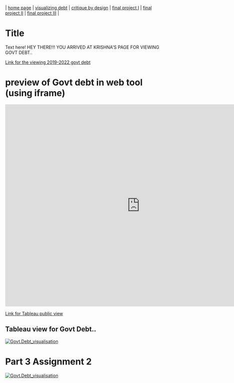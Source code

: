 | [home page](https://kbiswalandrew24.github.io/tswd-portfolio-templates/) | [visualizing debt](visualizing-government-debt) | [critique by design](critique-by-design) | [final project I](final-project-part-one) | [final project II](final-project-part-two) | [final project III](final-project-part-three) |

# Title
Text here!
HEY THERE!!! YOU ARRIVED AT KRISHNA'S PAGE FOR VIEWING GOVT DEBT..

[Link for the viewing 2019-2022 govt debt](https://data.oecd.org/chart/7km9)

# preview of Govt debt in web tool (using iframe)
<iframe src="https://data.oecd.org/chart/7km9" width="860" height="645" style="border: 0" mozallowfullscreen="true" webkitallowfullscreen="true" allowfullscreen="true"><a href="https://data.oecd.org/chart/7km9" target="_blank">OECD Chart: General government debt, Total, % of GDP, Annual, last 5 years</a></iframe>


[Link for Tableau public view](https://public.tableau.com/views/Govt_debt_viz/Sheet1?:language=en-GB&publish=yes&:display_count=n&:origin=viz_share_link)

## Tableau view for Govt Debt..

<div class='tableauPlaceholder' id='viz1706570050782' style='position: relative'><noscript><a href='#'><img alt='Govt.Debt_visualisation ' src='https:&#47;&#47;public.tableau.com&#47;static&#47;images&#47;Go&#47;Govt_debt_viz&#47;Sheet1&#47;1_rss.png' style='border: none' /></a></noscript><object class='tableauViz'  style='display:none;'><param name='host_url' value='https%3A%2F%2Fpublic.tableau.com%2F' /> <param name='embed_code_version' value='3' /> <param name='site_root' value='' /><param name='name' value='Govt_debt_viz&#47;Sheet1' /><param name='tabs' value='no' /><param name='toolbar' value='yes' /><param name='static_image' value='https:&#47;&#47;public.tableau.com&#47;static&#47;images&#47;Go&#47;Govt_debt_viz&#47;Sheet1&#47;1.png' /> <param name='animate_transition' value='yes' /><param name='display_static_image' value='yes' /><param name='display_spinner' value='yes' /><param name='display_overlay' value='yes' /><param name='display_count' value='yes' /><param name='language' value='en-GB' /><param name='filter' value='publish=yes' />
</object></div>
<script type='text/javascript'>
    var divElement = document.getElementById('viz1706570050782');
    var vizElement = divElement.getElementsByTagName('object')[0];
    vizElement.style.width='100%';vizElement.style.height=(divElement.offsetWidth*0.75)+'px';
    var scriptElement = document.createElement('script');
    scriptElement.src = 'https://public.tableau.com/javascripts/api/viz_v1.js';
    vizElement.parentNode.insertBefore(scriptElement, vizElement);
</script>

# Part 3 Assignment 2
<div class='tableauPlaceholder' id='viz1706578656989' style='position: relative'><noscript><a href='#'><img alt='Govt.Debt_visualisation ' src='https:&#47;&#47;public.tableau.com&#47;static&#47;images&#47;Go&#47;Govt_debt_viz_v2&#47;Sheet12&#47;1_rss.png' style='border: none' /></a></noscript><object class='tableauViz'  style='display:none;'><param name='host_url' value='https%3A%2F%2Fpublic.tableau.com%2F' /> <param name='embed_code_version' value='3' /> <param name='site_root' value='' /><param name='name' value='Govt_debt_viz_v2&#47;Sheet12' /><param name='tabs' value='no' /><param name='toolbar' value='yes' /><param name='static_image' value='https:&#47;&#47;public.tableau.com&#47;static&#47;images&#47;Go&#47;Govt_debt_viz_v2&#47;Sheet12&#47;1.png' /> <param name='animate_transition' value='yes' /><param name='display_static_image' value='yes' /><param name='display_spinner' value='yes' /><param name='display_overlay' value='yes' /><param name='display_count' value='yes' /><param name='language' value='en-GB' /><param name='filter' value='publish=yes' />
</object></div>
<script type='text/javascript'>
    var divElement = document.getElementById('viz1706578656989');
    var vizElement = divElement.getElementsByTagName('object')[0];
    vizElement.style.width='100%';vizElement.style.height=(divElement.offsetWidth*0.75)+'px';
    var scriptElement = document.createElement('script');
    scriptElement.src = 'https://public.tableau.com/javascripts/api/viz_v1.js';
    vizElement.parentNode.insertBefore(scriptElement, vizElement);
</script>
